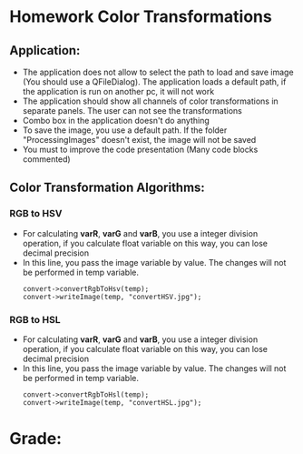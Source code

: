 # Homework Color Transformations

## Application: 

* The application does not allow to select the path to load and save image (You should use a QFileDialog). The application loads a default path, if the application is run on another pc,  it will not work
* The application should show all channels of color transformations in separate panels. The user can not see the transformations
* Combo box in the application doesn't do anything
* To save the image, you use a default path. If the folder "ProcessingImages" doesn't exist, the image will not be saved 
* You must to improve the code presentation (Many code blocks commented) 

## Color Transformation Algorithms: 

### RGB to HSV

* For calculating __varR__, __varG__ and __varB__, you use a integer division operation, if you calculate float variable on this way, you can lose decimal precision
*  In this line, you pass the image variable by value. The changes will not be performed in temp variable. 
    ```
    convert->convertRgbToHsv(temp);
    convert->writeImage(temp, "convertHSV.jpg");
    ```   

### RGB to HSL

* For calculating __varR__, __varG__ and __varB__, you use a integer division operation, if you calculate float variable on this way, you can lose decimal precision
*  In this line, you pass the image variable by value. The changes will not be performed in temp variable. 
    ```
    convert->convertRgbToHsl(temp);
    convert->writeImage(temp, "convertHSL.jpg");
    ```   

# Grade: 